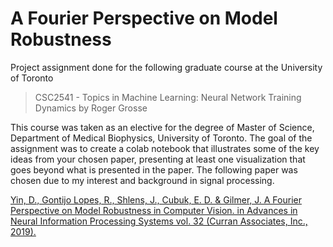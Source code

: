 # A Fourier Perspective on Model Robustness

Project assignment done for the following graduate course at the University of Toronto 

> CSC2541 - Topics in Machine Learning: Neural Network Training Dynamics by Roger Grosse

This course was taken as an elective for the degree of Master of Science, Department of Medical Biophysics, University of Toronto. 
The goal of the assignment was to create a colab notebook that illustrates some of the key ideas from your chosen paper, 
presenting at least one visualization that goes beyond what is presented in the paper. The following paper was chosen due to my interest and 
background in signal processing. 

[ Yin, D., Gontijo Lopes, R., Shlens, J., Cubuk, E. D. & Gilmer, J. A Fourier Perspective on Model Robustness in Computer Vision. in Advances in Neural Information Processing Systems vol. 32 (Curran Associates, Inc., 2019). ](https://proceedings.neurips.cc/paper/2019/file/b05b57f6add810d3b7490866d74c0053-Paper.pdf)

